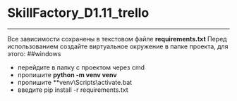 # SkillFactory_D1.11_trello
______________________________
Все зависимости сохранены в текстовом файле **requirements.txt**
Перед использованием создайте виртуальное окружение в папке проекта, для этого:
##windows
* перейдите в папку с проектом через cmd
* пропишите **python -m venv venv**
* пропишите **venv\Scripts\activate.bat
* введите pip install -r requirements.txt

